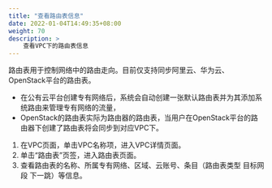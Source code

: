 ```yaml
---
title: "查看路由表信息"
date: 2022-01-04T14:49:35+08:00
weight: 70
description: >
    查看VPC下的路由表信息
---
```


路由表用于控制网络中的路由走向。目前仅支持同步阿里云、华为云、OpenStack平台的路由表。

- 在公有云平台创建专有网络后，系统会自动创建一张默认路由表并为其添加系统路由来管理专有网络的流量，
- OpenStack的路由表实际为路由器的路由表，当用户在OpenStack平台的路由器下创建了路由表将会同步到对应VPC下。

1. 在VPC页面，单击VPC名称项，进入VPC详情页面。
2. 单击“路由表”页签，进入路由表页面。
3. 查看路由表的名称、所属专有网络、区域、云账号、条目（路由表类型 目标网段 下一跳）等信息。